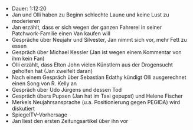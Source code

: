 -	Dauer: 1:12:20  
-	Jan und Olli haben zu Beginn schlechte Laune und keine Lust zu moderieren  
-	Jan erzählt, dass er sich wegen der ganzen Fahrerei in seiner Patchwork-Familie einen Van kaufen will  
-	Gespräche über Neujahr und Silvester, Jan nimmt sich vor, mehr Fett zu essen  
-	Gespräch über Michael Kessler (Jan ist wegen einem Kommentar von ihm kein Fan)  
-	Olli erzählt, dass Elton John vielen Künstlern aus der Drogensucht geholfen hat (Jan zweifelt daran)  
-	Nach einem Gespräch über Sebastian Edathy kündigt Olli ausgerechnet einen Song von R. Kelly an  
-	Gespräch über Udo Jürgens und dessen Tod  
-	Gespräch übers Pupsen (Jan hat im Taxi gepupst) und Helene Fischer  
-	Merkels Neujahrsansprache (u.a. Positionierung gegen PEGIDA) wird diskutiert  
-	SpiegelTV-Vorhersage  
-	Jan liest den ersten Zeitungsartikel über ihn vor  
